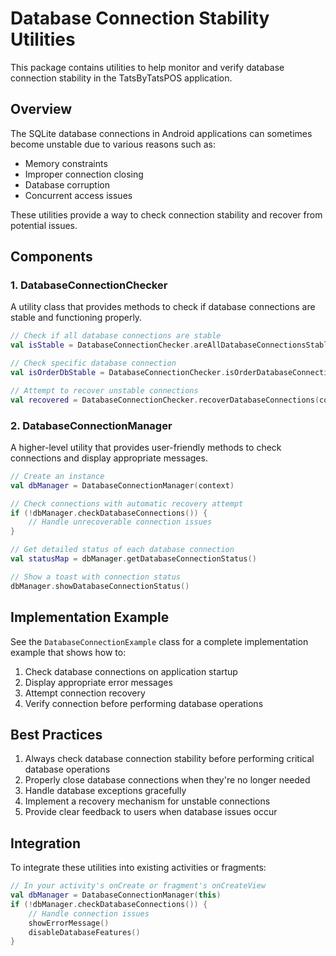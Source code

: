 # Database Connection Stability Utilities

This package contains utilities to help monitor and verify database connection stability in the TatsByTatsPOS application.

## Overview

The SQLite database connections in Android applications can sometimes become unstable due to various reasons such as:
- Memory constraints
- Improper connection closing
- Database corruption
- Concurrent access issues

These utilities provide a way to check connection stability and recover from potential issues.

## Components

### 1. DatabaseConnectionChecker

A utility class that provides methods to check if database connections are stable and functioning properly.

```kotlin
// Check if all database connections are stable
val isStable = DatabaseConnectionChecker.areAllDatabaseConnectionsStable(context)

// Check specific database connection
val isOrderDbStable = DatabaseConnectionChecker.isOrderDatabaseConnectionStable(context)

// Attempt to recover unstable connections
val recovered = DatabaseConnectionChecker.recoverDatabaseConnections(context)
```

### 2. DatabaseConnectionManager

A higher-level utility that provides user-friendly methods to check connections and display appropriate messages.

```kotlin
// Create an instance
val dbManager = DatabaseConnectionManager(context)

// Check connections with automatic recovery attempt
if (!dbManager.checkDatabaseConnections()) {
    // Handle unrecoverable connection issues
}

// Get detailed status of each database connection
val statusMap = dbManager.getDatabaseConnectionStatus()

// Show a toast with connection status
dbManager.showDatabaseConnectionStatus()
```

## Implementation Example

See the `DatabaseConnectionExample` class for a complete implementation example that shows how to:

1. Check database connections on application startup
2. Display appropriate error messages
3. Attempt connection recovery
4. Verify connection before performing database operations

## Best Practices

1. Always check database connection stability before performing critical database operations
2. Properly close database connections when they're no longer needed
3. Handle database exceptions gracefully
4. Implement a recovery mechanism for unstable connections
5. Provide clear feedback to users when database issues occur

## Integration

To integrate these utilities into existing activities or fragments:

```kotlin
// In your activity's onCreate or fragment's onCreateView
val dbManager = DatabaseConnectionManager(this)
if (!dbManager.checkDatabaseConnections()) {
    // Handle connection issues
    showErrorMessage()
    disableDatabaseFeatures()
}
```